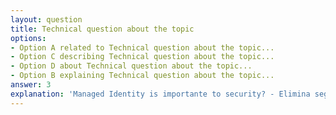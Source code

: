 ```yaml
---
layout: question
title: Technical question about the topic
options:
- Option A related to Technical question about the topic...
- Option C describing Technical question about the topic...
- Option D about Technical question about the topic...
- Option B explaining Technical question about the topic...
answer: 3
explanation: 'Managed Identity is importante to security? - Elimina segredos in código: Remove a necessidade of armazenar credenciais sensíveis in arquivos, variáveis of ambiente or pipelines, reduzindo riscos of vazamento...'
---
```

